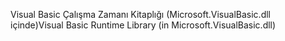 <span data-ttu-id="9aeab-101">Visual Basic Çalışma Zamanı Kitaplığı (Microsoft.VisualBasic.dll içinde)</span><span class="sxs-lookup"><span data-stu-id="9aeab-101">Visual Basic Runtime Library (in Microsoft.VisualBasic.dll)</span></span>